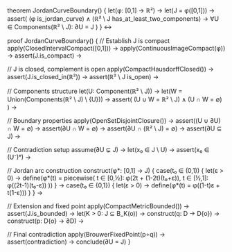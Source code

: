 theorem JordanCurveBoundary() {
  let(φ: [0,1] → ℝ²) →
  let(J = φ([0,1])) →
  assert(
    (φ is_jordan_curve) ∧
    (ℝ² \ J has_at_least_two_components) →
    ∀U ∈ Components(ℝ² \ J): ∂U = J
  )
} ↔

proof JordanCurveBoundary() {
  // Establish J is compact
  apply(ClosedIntervalCompact([0,1])) →
  apply(ContinuousImageCompact(φ)) →
  assert(J.is_compact) →
  
  // J is closed, complement is open
  apply(CompactHausdorffClosed()) →
  assert(J.is_closed_in(ℝ²)) →
  assert(ℝ² \ J is_open) →
  
  // Components structure
  let(U: Component(ℝ² \ J)) →
  let(W = Union(Components(ℝ² \ J) \ {U})) →
  assert(
    (U ∪ W = ℝ² \ J) ∧
    (U ∩ W = ∅)
  ) →
  
  // Boundary properties
  apply(OpenSetDisjointClosure()) →
  assert((U ∪ ∂U) ∩ W = ∅) →
  assert(∂U ∩ W = ∅) →
  assert(∂U ∩ (ℝ² \ J) = ∅) →
  assert(∂U ⊆ J) →
  
  // Contradiction setup
  assume(∂U ⊊ J) →
  let(x₀ ∈ J \ U) →
  assert(x₀ ∈ (U⁻)ᵉ) →
  
  // Jordan arc construction
  construct(φ*: [0,1] → J) {
    case(t₀ ∈ (0,1)) {
      let(ε > 0) →
      define(φ*(t) = piecewise(
        t ∈ [0,½]: φ(2t + (1-2t)(t₀+ε)),
        t ∈ [½,1]: φ((2t-1)(t₀-ε))
      ))
    } →
    case(t₀ ∈ {0,1}) {
      let(ε > 0) →
      define(φ*(t) = φ((1-t)ε + t(1-ε)))
    }
  } →
  
  // Extension and fixed point
  apply(CompactMetricBounded()) →
  assert(J.is_bounded) →
  let(K > 0: J ⊆ B_K(o)) →
  construct(q: D → D\{o}) →
  construct(p: D\{o} → ∂D) →
  
  // Final contradiction
  apply(BrouwerFixedPoint(p∘q)) →
  assert(contradiction) →
  conclude(∂U = J)
}